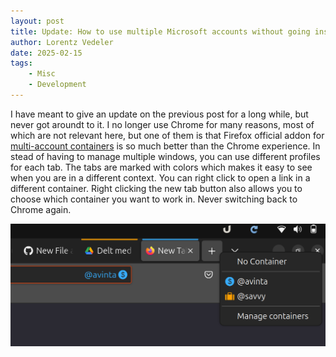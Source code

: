 ```yaml
---
layout: post
title: Update: How to use multiple Microsoft accounts without going insane
author: Lorentz Vedeler
date: 2025-02-15
tags:   
    - Misc
    - Development
---
```


I have meant to give an update on the previous post for a long while, but never got aroundt to it. I no longer use Chrome for many reasons, most of which are not relevant here, but one of them is that Firefox official addon for [multi-account containers][1] is so much better than the Chrome experience. In stead of having to manage multiple windows, you can use different profiles for each tab. The tabs are marked with colors which makes it easy to see when you are in a different context. You can right click to open a link in a different container. Right clicking the new tab button also allows you to choose which container you want to work in. Never switching back to Chrome again.

![Account Containers in action](/assets/imgs/ff-multi-account.png)

[1]: https://addons.mozilla.org/en-US/firefox/addon/multi-account-containers/?utm_source=addons.mozilla.org&utm_medium=referral&utm_content=search
